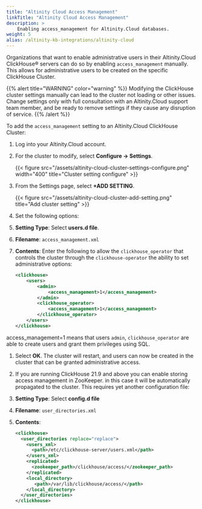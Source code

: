 ```yaml
---
title: "Altinity Cloud Access Management"
linkTitle: "Altinity Cloud Access Management"
description: >
    Enabling access_management for Altinity.Cloud databases.
weight: 5
alias: /altinity-kb-integrations/altinity-cloud
---
```

Organizations that want to enable administrative users in their Altinity.Cloud ClickHouse® servers can do so by enabling `access_management` manually.  This allows for administrative users to be created on the specific ClickHouse Cluster.

{{% alert title="WARNING" color="warning" %}}
Modifying the ClickHouse cluster settings manually can lead to the cluster not loading or other issues.  Change settings only with full consultation with an Altinity.Cloud support team member, and be ready to remove settings if they cause any disruption of service.
{{% /alert %}}

To add the `access_management` setting to an Altinity.Cloud ClickHouse Cluster:

1. Log into your Altinity.Cloud account.
1. For the cluster to modify, select **Configure -> Settings**.

   {{< figure src="/assets/altinity-cloud-cluster-settings-configure.png" width="400" title="Cluster setting configure" >}}

1. From the Settings page, select **+ADD SETTING**.

   {{< figure src="/assets/altinity-cloud-cluster-add-setting.png" title="Add cluster setting" >}}

1. Set the following options:
  1. **Setting Type**:  Select **users.d file**.
  1. **Filename**: `access_management.xml`
  1. **Contents**:  Enter the following to allow the `clickhouse_operator` that controls the cluster through the `clickhouse-operator` the ability to set administrative options:

      ```xml
      <clickhouse>
          <users>
              <admin>
                  <access_management>1</access_management>
              </admin>
              <clickhouse_operator>
                  <access_management>1</access_management>
              </clickhouse_operator>
          </users>
      </clickhouse>
      ```

   access_management=1 means that users `admin`, `clickhouse_operator` are able to create users and grant them privileges using SQL.

1. Select **OK**.  The cluster will restart, and users can now be created in the cluster that can be granted administrative access.

1. If you are running ClickHouse 21.9 and above you can enable storing access management in ZooKeeper. in this case it will be automatically propagated to the cluster. This requires yet another configuration file:
  1. **Setting Type**: Select **config.d file**
  2. **Filename**: `user_directories.xml`
  3. **Contents**:

     ```xml
     <clickhouse>
       <user_directories replace="replace">
         <users_xml>
           <path>/etc/clickhouse-server/users.xml</path>
         </users_xml>
         <replicated>
           <zookeeper_path>/clickhouse/access/</zookeeper_path>
         </replicated>
         <local_directory>
            <path>/var/lib/clickhouse/access/</path>
         </local_directory>
       </user_directories>
     </clickhouse>
     ```

[//]: # (---)

[//]: # (title: "Cloud Services")

[//]: # (linkTitle: "Cloud Services")

[//]: # (description: >)

[//]: # (    Tips and tricks for using ClickHouse® with different cloud services.)

[//]: # (weight: 4)

[//]: # (---)

